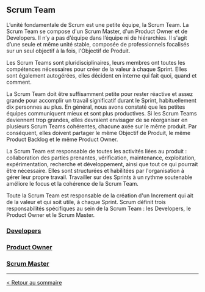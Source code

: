 ## Scrum Team

L’unité fondamentale de Scrum est une petite équipe, la Scrum Team. La Scrum Team se compose d'un Scrum Master, d'un Product Owner et de Developers. Il n’y a pas d’équipe dans l’équipe ni de hiérarchies. Il s'agit d’une seule et même unité stable, composée de professionnels focalisés sur un seul objectif à la fois, l'Objectif de Produit.

Les Scrum Teams sont pluridisciplinaires, leurs membres ont toutes les compétences nécessaires pour créer de la valeur à chaque Sprint. Elles sont également autogérées, elles décident en interne qui fait quoi, quand et comment.

La Scrum Team doit être suffisamment petite pour rester réactive et assez grande pour accomplir un travail significatif durant le Sprint, habituellement dix personnes au plus. En général, nous avons constaté que les petites équipes communiquent mieux et sont plus productives. Si les Scrum Teams deviennent trop grandes, elles devraient envisager de se réorganiser en plusieurs Scrum Teams cohérentes, chacune axée sur le même produit. Par conséquent, elles doivent partager le même Objectif de Produit, le même Product Backlog et le même Product Owner.

La Scrum Team est responsable de toutes les activités liées au produit : collaboration des parties prenantes, vérification, maintenance, exploitation, expérimentation, recherche et développement, ainsi que tout ce qui pourrait être nécessaire. Elles sont structurées et habilitées par l'organisation à gérer leur propre travail. Travailler sur des Sprints à un rythme soutenable améliore le focus et la cohérence de la Scrum Team.

Toute la Scrum Team est responsable de la création d'un Increment qui ait de la valeur et qui soit utile, à chaque Sprint. Scrum définit trois responsabilités spécifiques au sein de la Scrum Team : les Developers, le Product Owner et le Scrum Master.

### [Developers](developers.md)

### [Product Owner](scrum-team/product-owner.md)

### [Scrum Master](scrum-team/scrum-master.md)

---

[< Retour au sommaire](../LE-GUIDE-SCRUM.md)
